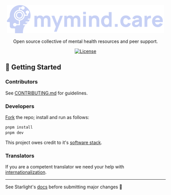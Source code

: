 <p align="center">
  <a href="https://mymind.care">
    <picture>
      <source media="(prefers-color-scheme: dark)" srcset="https://raw.githubusercontent.com/bayrock/mymind.care/main/public/logo.svg">
      <source media="(prefers-color-scheme: light)" srcset="https://raw.githubusercontent.com/bayrock/mymind.care/main/public/logo-light.svg">
      <img alt="mymind.care" src="https://raw.githubusercontent.com/bayrock/mymind.care/main/public/logo.svg">
    </picture>
  </a>
</p>

<p align="center">
   Open source collective of mental health resources and peer support.
</p>

<p align="center">
    <a href="https://github.com/bayrock/mymind.care/blob/main/LICENSE"><img src="https://img.shields.io/github/license/bayrock/mymind.care?color=7287FD&style=flat-square" alt="License"></a>
</p>

## 🚀 Getting Started

### Contributors
See [CONTRIBUTING.md](https://github.com/bayrock/mymind.care/blob/main/CONTRIBUTING.md) for guidelines.

### Developers
[Fork](https://github.com/bayrock/mymind.care/fork) the repo; install and run as follows:
```bash
pnpm install
pnpm dev
```
This project owes credit to it's [software stack](https://mymind.care/stack).
### Translators
If you are a competent translator we need your help with [internationalization](https://starlight.astro.build/guides/i18n/).

---

See Starlight's [docs](https://starlight.astro.build/getting-started/) before submitting major changes 🧠
